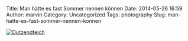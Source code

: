 Title: Man hätte es fast Sommer nennen können
Date: 2014-05-26 16:59
Author: marvin
Category: Uncategorized
Tags: photography
Slug: man-hatte-es-fast-sommer-nennen-konnen

[![Dutzendteich](https://farm4.staticflickr.com/3756/14271431284_f8968bc682_c.jpg)](https://www.flickr.com/photos/marvinxsteadfast/14271431284 "Dutzendteich by marvinxsteadfast, on Flickr")

